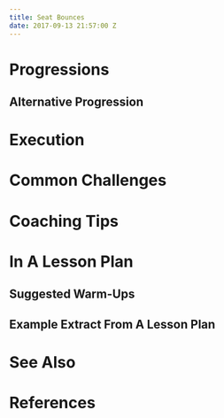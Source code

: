 ```yaml
---
title: Seat Bounces
date: 2017-09-13 21:57:00 Z
---
```


# Progressions

## Alternative Progression

# Execution
    
# Common Challenges
    
# Coaching Tips

# In A Lesson Plan

## Suggested Warm-Ups

## Example Extract From A Lesson Plan

# See Also

# References